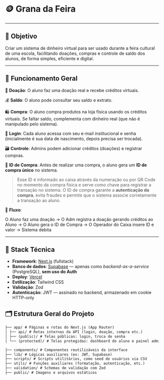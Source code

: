# 🪙 Grana da Feira

---

## 🎯 Objetivo

Criar um sistema de dinheiro virtual para ser usado durante a feira cultural de uma escola, facilitando doações, compras e controle de saldo dos alunos, de forma simples, eficiente e digital.

---

## 🧠 Funcionamento Geral

🎁 **Doação**: O aluno faz uma doação real e recebe créditos virtuais.

💰 **Saldo**: O aluno pode consultar seu saldo e extrato.

🛍️ **Compra**: O aluno compra produtos na loja física usando os créditos virtuais. Se faltar saldo, complementa com dinheiro real (que não é manipulado pelo sistema).

🔑 **Login**: Cada aluno acessa com seu e-mail institucional e senha (inicialmente é sua data de nascimento, depois precisa ser trocada).

🗃️ **Controle**: Admins podem adicionar créditos (doações) e registrar compras.

📛 **ID de Compra**: Antes de realizar uma compra, o aluno gera um **ID de compra único** no sistema.

> Esse ID é informado ao caixa através da numeração ou por QR Code no momento da compra física e serve como chave para registrar a transação no sistema.
> O ID de compra garante a **autenticação da compra**, evita fraudes e permite que o sistema associe corretamente a transação ao aluno.

🧾 **Fluxo**:

O Aluno faz uma doação → O Adm registra a doação gerando créditos ao Aluno → O Aluno gera o ID de Compra → O Operador do Caixa insere ID e valor → Sistema debita

---

## 🧰 Stack Técnica

- **Framework**: [Next.js](https://nextjs.org/) (fullstack)
- **Banco de dados**: [Supabase](https://supabase.com/) — apenas como _backend-as-a-service_ (PostgreSQL), **sem uso do Auth**
- **Deploy**: [Vercel](https://vercel.com/)
- **Estilização**: Tailwind CSS
- **Validação**: Zod
- **Autenticação**: JWT — assinado no backend, armazenado em cookie HTTP-only

## 🗂️ Estrutura Geral do Projeto

```txt
├── app/ # Páginas e rotas do Next.js (App Router)
│ ├── api/ # Rotas internas da API (login, doação, compra etc.)
│ ├── (public)/ # Telas públicas: login, troca de senha
│ └── (protected)/ # Telas protegidas: dashboard do aluno e painel admin

├── components/ # Componentes reutilizáveis da interface
├── lib/ # Lógicas auxiliares (ex: JWT, Supabase)
├── scripts/ # Scripts utilitários, como seed de usuários via CSV
├── utils/ # Funções auxiliares (formatação, autenticação, etc.)
├── validation/ # Schemas de validação com Zod
├── public/ # Imagens e arquivos estáticos
```
